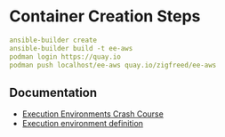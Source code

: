 Container Creation Steps
=========
```yaml
ansible-builder create
ansible-builder build -t ee-aws
podman login https://quay.io
podman push localhost/ee-aws quay.io/zigfreed/ee-aws
```
Documentation
------------
- [Execution Environments Crash Course](https://docs.autodotes.com/EE%20Crash%20Course/01_overview/ "Execution Environments Crash Course")
- [Execution environment definition](https://ansible.readthedocs.io/projects/builder/en/stable/definition/#dependencies "Execution environment definition")
